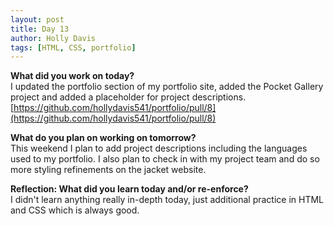 ```yaml
---
layout: post
title: Day 13
author: Holly Davis
tags: [HTML, CSS, portfolio]
---
```


**What did you work on today?**  
I updated the portfolio section of my portfolio site, added the Pocket Gallery project and added a placeholder for project descriptions.  
[https://github.com/hollydavis541/portfolio/pull/8](https://github.com/hollydavis541/portfolio/pull/8)

**What do you plan on working on tomorrow?**  
This weekend I plan to add project descriptions including the languages used to my portfolio. I also plan to check in with my project team and do so more styling refinements on the jacket website.

**Reflection: What did you learn today and/or re-enforce?**  
I didn't learn anything really in-depth today, just additional practice in HTML and CSS which is always good.



